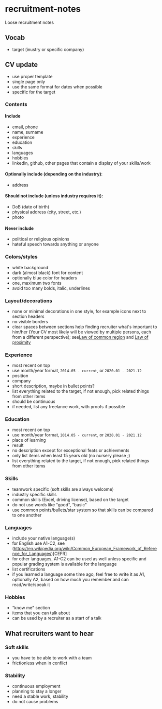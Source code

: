 # recruitment-notes
Loose recruitment notes

## Vocab
- target (inustry or specific company)


## CV update
- use proper template
- single page only
- use the same format for dates when possible
- specific for the target

### Contents
#### Include
- email, phone
- name, surname
- experience
- education
- skills
- languages
- hobbies
- linkedin, github, other pages that contain a display of your skills/work

#### Optionally include (depending on the industry):
- address

#### Should not include (unless industry requires it):
- DoB (date of birth)
- physical address (city, street, etc.)
- photo

#### Never include
- political or religious opinions
- hateful speech towards anything or anyone

### Colors/styles
- white background
- dark (almost black) font for content
- optionally blue color for headers
- one, maximum two fonts
- avoid too many bolds, italic, underlines

### Layout/decorations
- none or minimal decorations in one style, for example icons next to section headers
- no visible borders
- clear spaces between sections help finding recruiter what's important to him/her (Your CV most likely will be viewed by multiple persons, each from a different perspective); see[Law of common region](https://lawsofux.com/law-of-common-region/) and [Law of proximity](https://lawsofux.com/law-of-proximity)

### Experience
- most recent on top
- use month/year format, `2014.05 - current`, or `2020.01 - 2021.12`
- position
- company
- short description, maybe in bullet points?
- list everything related to the target, if not enough, pick related things from other items
- should be continuous
- if needed, list any freelance work, with proofs if possible

### Education
- most recent on top
- use month/year format, `2014.05 - current`, or `2020.01 - 2021.12`
- place of learning
- result
- no description except for exceptional feats or achievments
- only list items when least 15 years old (no nursery please ;)
- list everything related to the target, if not enough, pick related things from other items

### Skills
- teamwork specific (soft skills are always welcome)
- industry specific skills
- common skills (Excel, driving license), based on the target
- do not use words like "good", "basic"
- use common points/bullets/star system so that skills can be compared to one another

### Languages
- include your native language(s)
- for English use A1-C2, see (https://en.wikipedia.org/wiki/Common_European_Framework_of_Reference_for_Languages)[CEFR]
- for other languages, A1-C2 can be used as well unless specific and popular grading system is available for the language
- list certifications
- if you learned a language some time ago, feel free to write it as A1, optionally A2, based on how much you remember and can read/write/speak it

### Hobbies
- "know me" section
- items that you can talk about
- can be used by a recruiter as a start of a talk


## What recruiters want to hear

### Soft skills
- you have to be able to work with a team 
- frictionless when in conflict

### Stability
- continuous employment
- planning to stay a longer
- need a stable work, stability
- do not cause problems

